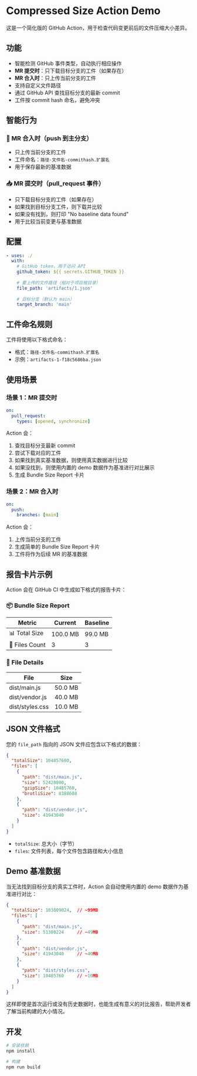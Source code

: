 # Compressed Size Action Demo

这是一个简化版的 GitHub Action，用于检查代码变更前后的文件压缩大小差异。

## 功能

- 智能检测 GitHub 事件类型，自动执行相应操作
- **MR 提交时**：只下载目标分支的工件（如果存在）
- **MR 合入时**：只上传当前分支的工件
- 支持自定义文件路径
- 通过 GitHub API 查找目标分支的最新 commit
- 工件按 commit hash 命名，避免冲突

## 智能行为

### 🔄 MR 合入时（push 到主分支）
- 只上传当前分支的工件
- 工件命名：`路径-文件名-commithash.扩展名`
- 用于保存最新的基准数据

### 📥 MR 提交时（pull_request 事件）
- 只下载目标分支的工件（如果存在）
- 如果找到目标分支工件，则下载并比较
- 如果没有找到，则打印 "No baseline data found"
- 用于比较当前变更与基准数据

## 配置

```yaml
- uses: ./
  with:
    # GitHub token，用于访问 API
    github_token: ${{ secrets.GITHUB_TOKEN }}
    
    # 要上传的文件路径（相对于项目根目录）
    file_path: 'artifacts/1.json'
    
    # 目标分支（默认为 main）
    target_branch: 'main'
```

## 工件命名规则

工件将使用以下格式命名：
- 格式：`路径-文件名-commithash.扩展名`
- 示例：`artifacts-1-f18c5686ba.json`

## 使用场景

### 场景 1：MR 提交时
```yaml
on:
  pull_request:
    types: [opened, synchronize]
```

Action 会：
1. 查找目标分支最新 commit
2. 尝试下载对应的工件
3. 如果找到真实基准数据，则使用真实数据进行比较
4. 如果没找到，则使用内置的 demo 数据作为基准进行对比展示
5. 生成 Bundle Size Report 卡片

### 场景 2：MR 合入时
```yaml
on:
  push:
    branches: [main]
```

Action 会：
1. 上传当前分支的工件
2. 生成简单的 Bundle Size Report 卡片
3. 工件将作为后续 MR 的基准数据

## 报告卡片示例

Action 会在 GitHub CI 中生成如下格式的报告卡片：

### 📦 Bundle Size Report

| Metric | Current | Baseline |
|--------|---------|----------|
| 📊 Total Size | 100.0 MB | 99.0 MB |
| 📁 Files Count | 3 | 3 |

### 📄 File Details

| File | Size |
|------|------|
| dist/main.js | 50.0 MB |
| dist/vendor.js | 40.0 MB |
| dist/styles.css | 10.0 MB |

## JSON 文件格式

您的 `file_path` 指向的 JSON 文件应包含以下格式的数据：

```json
{
  "totalSize": 104857600,
  "files": [
    {
      "path": "dist/main.js",
      "size": 52428800,
      "gzipSize": 10485760,
      "brotliSize": 8388608
    },
    {
      "path": "dist/vendor.js",
      "size": 41943040
    }
  ]
}
```

- `totalSize`: 总大小（字节）
- `files`: 文件列表，每个文件包含路径和大小信息

## Demo 基准数据

当无法找到目标分支的真实工件时，Action 会自动使用内置的 demo 数据作为基准进行对比：

```json
{
  "totalSize": 103809024,  // ~99MB
  "files": [
    {
      "path": "dist/main.js",
      "size": 51380224     // ~49MB
    },
    {
      "path": "dist/vendor.js", 
      "size": 41943040     // ~40MB
    },
    {
      "path": "dist/styles.css",
      "size": 10485760     // ~10MB
    }
  ]
}
```

这样即使是首次运行或没有历史数据时，也能生成有意义的对比报告，帮助开发者了解当前构建的大小情况。

## 开发

```bash
# 安装依赖
npm install

# 构建
npm run build
```